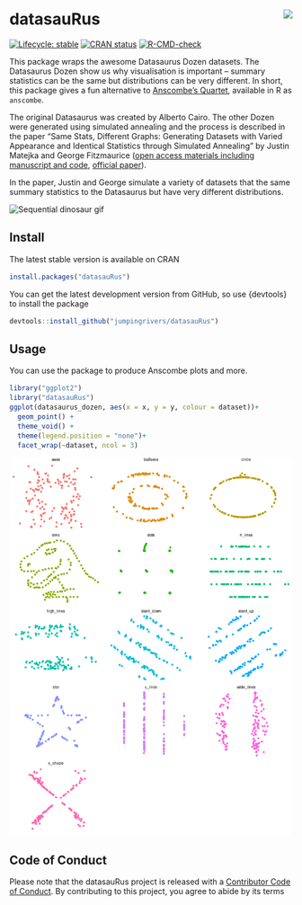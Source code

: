 
<!-- README.md is generated from README.Rmd. Please edit that file -->

# datasauRus <img src="man/figures/logo.png" align="right" />

<!-- badges: start -->

[![Lifecycle:
stable](https://img.shields.io/badge/lifecycle-stable-brightgreen.svg)](https://lifecycle.r-lib.org/articles/stages.html#stable)
[![CRAN
status](https://www.r-pkg.org/badges/version/datasauRus)](https://CRAN.R-project.org/package=datasauRus)
[![R-CMD-check](https://github.com/jumpingrivers/datasauRus/workflows/R-CMD-check/badge.svg)](https://github.com/jumpingrivers/datasauRus/actions)
<!-- badges: end -->

This package wraps the awesome Datasaurus Dozen datasets. The Datasaurus
Dozen show us why visualisation is important – summary statistics can be
the same but distributions can be very different. In short, this package
gives a fun alternative to [Anscombe’s
Quartet](https://en.wikipedia.org/wiki/Anscombe%27s_quartet), available
in R as `anscombe`.

The original Datasaurus was created by Alberto Cairo. The other Dozen
were generated using simulated annealing and the process is described in
the paper “Same Stats, Different Graphs: Generating Datasets with Varied
Appearance and Identical Statistics through Simulated Annealing” by
Justin Matejka and George Fitzmaurice ([open access materials including
manuscript and
code](https://www.autodesk.com/research/publications/same-stats-different-graphs),
[official paper](https://doi.org/10.1145/3025453.3025912)).

In the paper, Justin and George simulate a variety of datasets that the
same summary statistics to the Datasaurus but have very different
distributions.

<img src="https://damassets.autodesk.net/content/dam/autodesk/research/publications-assets/gifs/same-stats-different-graphs/DinoSequentialSmaller.gif" title="Sequential dinosaur gif" alt="Sequential dinosaur gif" width="600px" />

## Install

The latest stable version is available on CRAN

``` r
install.packages("datasauRus")
```

You can get the latest development version from GitHub, so use
{devtools} to install the package

``` r
devtools::install_github("jumpingrivers/datasauRus")
```

## Usage

You can use the package to produce Anscombe plots and more.

``` r
library("ggplot2")
library("datasauRus")
ggplot(datasaurus_dozen, aes(x = x, y = y, colour = dataset))+
  geom_point() +
  theme_void() +
  theme(legend.position = "none")+
  facet_wrap(~dataset, ncol = 3)
```

![](man/figures/datasets-1.png)<!-- -->

## Code of Conduct

Please note that the datasauRus project is released with a [Contributor
Code of
Conduct](https://jumpingrivers.github.io/datasauRus/CODE_OF_CONDUCT.html).
By contributing to this project, you agree to abide by its terms
